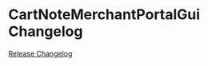 # CartNoteMerchantPortalGui Changelog

[Release Changelog](https://github.com/spryker/cart-note-merchant-portal-gui/releases)
